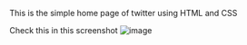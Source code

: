 This is the simple home page of twitter using HTML and CSS

 Check this in this screenshot
 ![image](https://github.com/Balvant4/Twitter-home-page/assets/140886238/f925e3c0-4d07-4c45-8f9f-53a320d4fa72)

